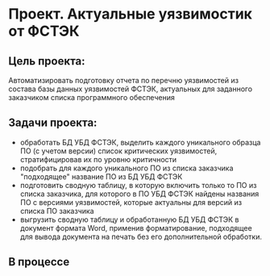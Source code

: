 # Проект. Актуальные уязвимостик от ФСТЭК

## Цель проекта:
Автоматизировать подготовку отчета по перечню уязвимостей из состава базы данных уязвимостей ФСТЭК, актуальных для заданного заказчиком списка программного обеспечения

## Задачи проекта:
- обработать БД УБД ФСТЭК, выделить каждого уникального образца ПО (с учетом версии) список критических уязвимостей, стратифицировав их по уровню критичности
- подобрать для каждого уникального ПО из списка заказчика "подходящее" название ПО из БД УБД ФСТЭК
- подготовить сводную таблицу, в которую включить только то ПО из списка заказчика, для которого в ПО УБД ФСТЭК найдены названия ПО с версиями уязвимостей, которые актуальны для версий из списка ПО заказчика
- выгрузить сводную таблицу и обработанную БД УБД ФСТЭК в документ формата Word, применив форматирование, подходящее для вывода документа на печать без его дополнительной обработки.

## В процессе 
